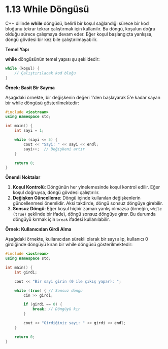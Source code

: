 # 1.13 While Döngüsü

C++ dilinde **while** döngüsü, belirli bir koşul sağlandığı sürece bir kod bloğunu tekrar tekrar çalıştırmak için kullanılır. Bu döngü, koşulun doğru olduğu sürece çalışmaya devam eder. Eğer koşul başlangıçta yanlışsa, döngü gövdesi bir kez bile çalıştırılmayabilir.

**Temel Yapı**

**while** döngüsünün temel yapısı şu şekildedir:

```cpp
while (koşul) {
    // Çalıştırılacak kod bloğu
}
```

**Örnek: Basit Bir Sayma**

Aşağıdaki örnekte, bir değişkenin değeri 1'den başlayarak 5'e kadar sayan bir while döngüsü gösterilmektedir:

```cpp
#include <iostream>
using namespace std;

int main() {
    int sayi = 1;

    while (sayi <= 5) {
        cout << "Sayi: " << sayi << endl;
        sayi++;  // Değişkeni artır
    }

    return 0;
}
```

**Önemli Noktalar**

1. **Koşul Kontrolü**: Döngünün her yinelemesinde koşul kontrol edilir. Eğer koşul doğruysa, döngü gövdesi çalıştırılır.
2. **Değişken Güncelleme**: Döngü içinde kullanılan değişkenlerin güncellenmesi önemlidir. Aksi takdirde, döngü sonsuz döngüye girebilir.
3. **Sonsuz Döngü**: Eğer koşul hiçbir zaman yanlış olmazsa (örneğin, `while (true)` şeklinde bir ifade), döngü sonsuz döngüye girer. Bu durumda döngüyü kırmak için `break` ifadesi kullanılabilir.

**Örnek: Kullanıcıdan Girdi Alma**

Aşağıdaki örnekte, kullanıcıdan sürekli olarak bir sayı alıp, kullanıcı 0 girdiğinde döngüyü kıran bir while döngüsü gösterilmektedir:

```cpp
#include <iostream>
using namespace std;

int main() {
    int girdi;

    cout << "Bir sayi girin (0 ile çıkış yapar): ";

    while (true) { // Sonsuz döngü
        cin >> girdi;

        if (girdi == 0) {
            break; // Döngüyü kır
        }

        cout << "Girdiğiniz sayı: " << girdi << endl;
    }

    return 0;
}
```
